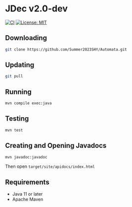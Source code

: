 # JDec v2.0-dev

[![CI](https://github.com/Summer2023SHY/Automata/actions/workflows/ci.yml/badge.svg)](https://github.com/Summer2023SHY/Automata/actions/workflows/ci.yml) [![License: MIT](https://img.shields.io/badge/License-MIT-yellow.svg)](./LICENSE)

## Downloading

```bash
git clone https://github.com/Summer2023SHY/Automata.git
```

## Updating

```bash
git pull
```

## Running

```bash
mvn compile exec:java
```

## Testing

```bash
mvn test
```

## Creating and Opening Javadocs

```bash
mvn javadoc:javadoc
```

Then open `target/site/apidocs/index.html`

## Requirements

- Java 11 or later
- Apache Maven
